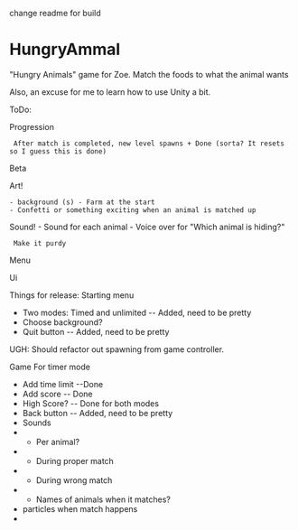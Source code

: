 change readme for build

HungryAmmal
===========

"Hungry Animals" game for Zoe. Match the foods to what the animal wants

Also, an excuse for me to learn how to use Unity a bit. 

ToDo:

Progression

	 After match is completed, new level spawns + Done (sorta? It resets so I guess this is done)

Beta

Art!

	- background (s) - Farm at the start
	- Confetti or something exciting when an animal is matched up
Sound!
	- Sound for each animal
	- Voice over for "Which animal is hiding?"

	 Make it purdy

Menu 

Ui



Things for release:
Starting menu
- Two modes: Timed and unlimited -- Added, need to be pretty
- Choose background?
- Quit button -- Added, need to be pretty
 
UGH: Should refactor out spawning from game controller. 

Game
For timer mode
- Add time limit --Done
- Add score -- Done
- High Score? -- Done
for both modes
- Back button -- Added, need to be pretty
- Sounds
- - Per animal? 
- - During proper match
- - During wrong match
- - Names of animals when it matches?
- particles when match happens
- 

